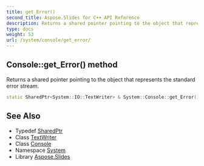 ```yaml
---
title: get_Error()
second_title: Aspose.Slides for C++ API Reference
description: Returns a shared pointer pointing to the object that represents the standard error stream.
type: docs
weight: 53
url: /system/console/get_error/
---
```

## Console::get_Error() method


Returns a shared pointer pointing to the object that represents the standard error stream.

```cpp
static SharedPtr<System::IO::TextWriter> & System::Console::get_Error()
```

## See Also

* Typedef [SharedPtr](../../sharedptr/)
* Class [TextWriter](../../../system.io/textwriter/)
* Class [Console](../)
* Namespace [System](../../)
* Library [Aspose.Slides](../../../)